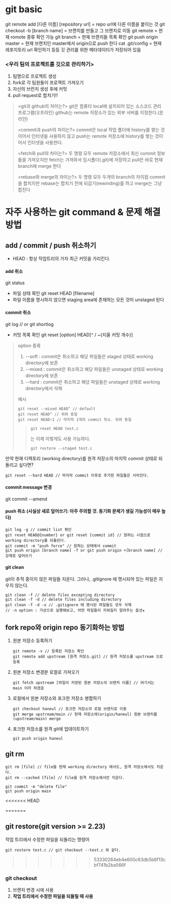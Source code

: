 git basic
===================================

git remote add [다른 이름] [repository url] = repo url에 다른 이름을 붙이는 것
git checkout -b [branch name] = 브랜치를 만들고 그 브랜치로 이동
git remote = 현재 romote 종류 확인 가능
git branch = 현재 브랜치들 목록 확인
git push origin master = 현재 브랜치인 master에서 origin으로 push 한다
cat .git/config = 현재 레포지토리 url 확인하기 등등 깃 관리를 위한 메타데이터가 저장되어 있음


### <우리 팀의 프로젝트를 깃으로 관리하기>
1. 팀명으로 프로젝트 생성
2. fork로 각 팀원들이 프로젝트 가져오기
3. 자신의 브런치 생성 후에 커밋
4. pull request로 합치기!!

> <git과 github의 차이는?>
> git은 컴퓨터 local에 설치되어 있는 소스코드 관리 프로그램(오프라인)
> github는 remote 저장소가 있는 외부 서버를 지칭한다.(온라인)
> 
> <commit과 push의 차이는?>
> commit은 local 작업 폴더에 history를 쌓는 것이어서 인터넷을 사용하지 않고
> push는 remote 저장소에 history를 쌓는 것이어서 인터넷을 사용한다.
> 
> <fetch와 pull의 차이는?>
> 두 명령 모두 remote 저장소에서 최신 commit 정보들을 가져오지만
> fetch는 가져와서 임시폴더(.git)에 저장하고
> pull은 바로 현재 branch에 merge 한다
> 
> <rebase와 merge의 차이는?>
> 두 명령 모두 두개의 branch의 차이점 commit을 합치지만
> rebase는 합치기 전에 되감기(rewinding)를 하고
> merge는 그냥 합친다


자주 사용하는 git command & 문제 해결 방법
===================================

## add / commit / push 취소하기
- HEAD : 항상 작업트리의 가자 최근 커밋을 가리킨다.

#### add 취소
  git status
- 파일 상태 확인
  git reset HEAD [filename]
- 파일 이름을 명시하지 않으면 staging area에 존재하는 모든 것이 unstaged 된다


#### commit 취소
  git log // or git shortlog
- 커밋 목록 확인
  git reset [option] HEAD[^ / ~{지울 커밋 개수}]
> option 종류
> 1. --soft : commit은 취소하고 해당 파일들은 staged 상태로 working directory에 보존
> 2. --mixed : commit은 취소하고 해당 파일들은 unstaged 상태로 working directory에 보존
> 3. --hard : commit은 취소하고 해당 파일들은 unstaged 상채로 working directory에서 삭제
> 
> 예시
> 
>     git reset --mixed HEAD^ // default
>     git reset HEAD^ // 위와 동일
>     git reset HEAD~1 // 마지막 1개의 commit 취소. 위와 동일
> 
>>
>>     git reset HEAD test.c
>>     
>> 는 이제 이렇게도 사용 가능하다.
>> 
>>     git restore --staged test.c
>> 
>>
만약 현재 디렉토리 (working directory)를 원격 저장소의 마지막 commit 상태로 되돌리고 싶다면?

    git reset --hard HEAD // 마지막 commit 이후로 추가한 파일들은 사라진다.


#### commit message 변경
  git commit --amend


#### push 취소 (사실상 새로 덮어쓰기: 아주 주의할 것. 동기화 문제가 생길 가능성이 매우 높다)
    
    git log -g // commit list 확인
    git reset HEAD@{number} or git reset [commit id] // 원하는 시점으로 working directory를 되돌린다.
    git commit -m "push force" // 원하는 상태에서 commit
    git push origin [branch name] -f or git push origin +[branch name] // 강제로 덮어쓰기
    
    
#### git clean
  git이 추적 중이지 않은 파일들 지운다. 
  그러나, .gitignore 에 명시되어 있는 파일은 지우지 않는다.
  
    git clean -f // delete files excepting directory
    git clean -f -d // delete files including directory
    git clean -f -d -x // .gitignore 에 명시된 파일들도 모두 삭제
    // -n option : 가상으로 실행해보고, 어떤 파일들이 지워질지 알려주는 옵션★
    
    
    
## fork repo와 origin repo 동기화하는 방법

1. 원본 저장소 등록하기
    
       git remote -v // 등록된 저장소 확인
       git remote add upstream [원격 저장소.git] // 원격 저장소를 upstream 으로 등록
    
2. 원본 저장소 변경분 로컬로 가져오기

       git fetch upstream [파일이 저장된 원본 저장소의 브랜치 이름] // 여기서는 main 이라 하겠음
     
3. 로컬에서 원본 저장소와 포크한 저장소 병합하기

       git checkout haneul // 포크한 저장소의 로컬 브랜치로 이동
       git merge upstream/main // 현재 저장소에(origin/haneul) 원본 브랜치를(upstream/main) merge
    
4. 포크한 저장소를 원격 git에 업데이트하기

       git push origin haneul
  
  
## git rm

    git rm [file] // file을 현재 working directory 에서도, 원격 저장소에서도 지운다.
    git rm --cached [file] // file을 원격 저장소에서만 지운다.
    
    git commit -m "delete file"
    git push origin main
    
<<<<<<< HEAD


=======
    
## git restore(git version >= 2.23)
작업 트리에서 수정한 파일을 되돌리는 명령어

    git restore test.c // git checkout --test.c 와 같다.
>>>>>>> 53330264eb4e600c63db5b6f13cbf741b2ba566f

### git checkout
1. 브랜치 변경 시에 사용
2. __작업 트리에서 수정한 파일을 되돌릴 때 사용__
